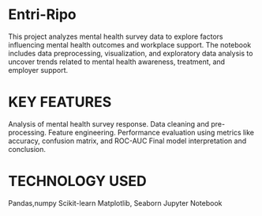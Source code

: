 # Entri-Ripo
This project analyzes mental health survey data to explore factors influencing mental health outcomes and workplace support. The notebook includes data preprocessing, visualization, and exploratory data analysis to uncover trends related to mental health awareness, treatment, and employer support.
# KEY FEATURES
Analysis of mental health survey response.
Data cleaning and pre-processing.
Feature engineering.
Performance evaluation using metrics like accuracy, confusion matrix, and ROC-AUC
Final model interpretation and conclusion.
# TECHNOLOGY USED
Pandas,numpy
Scikit-learn
Matplotlib, Seaborn
Jupyter Notebook
